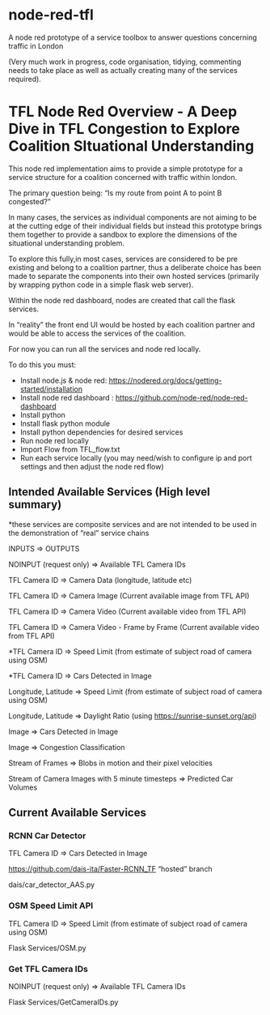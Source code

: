 # node-red-tfl
A node red prototype of a service toolbox to answer questions concerning traffic in London

(Very much work in progress, code organisation, tidying, commenting needs to take place as well as actually creating many of the services required).

# TFL Node Red Overview - A Deep Dive in TFL Congestion to Explore Coalition SItuational Understanding

This node red implementation aims to provide a simple prototype for a service structure for a coalition concerned with traffic within london. 

The primary question being: “Is my route from point A to point B congested?”

In many cases, the services as individual components are not aiming to be at the cutting edge of their individual fields but instead this prototype brings them together to provide a sandbox to explore the dimensions of the situational understanding problem. 

To explore this fully,in most cases, services are considered to be pre existing and belong to a coalition partner, thus a deliberate choice has been made to separate the components into their own hosted services (primarily by wrapping python code in a simple flask web server). 

Within the node red dashboard, nodes are created that call the flask services.

In “reality” the front end UI would be hosted by each coalition partner and would be able to access the services of the coalition. 

For now you can run all the services and node red locally.

To do this you must:

- Install node.js & node red: https://nodered.org/docs/getting-started/installation
- Install node red dashboard : https://github.com/node-red/node-red-dashboard
- Install python 
- Install flask python module
- Install python dependencies for desired services
- Run node red locally
- Import Flow from TFL_flow.txt
- Run each service locally (you may need/wish to configure ip and port settings and then adjust the node red flow)




## Intended Available Services (High level summary)

*these services are composite services and are not intended to be used in the demonstration of “real” service chains
 
INPUTS => OUTPUTS

NOINPUT (request only) => Available TFL Camera IDs

TFL Camera ID => Camera Data (longitude, latitude etc)

TFL Camera ID => Camera Image (Current available image from TFL API)

TFL Camera ID => Camera Video (Current available video from TFL API)

TFL Camera ID => Camera Video - Frame by Frame (Current available video from TFL API)

*TFL Camera ID => Speed Limit (from estimate of subject road of camera using OSM)

*TFL Camera ID => Cars Detected in Image


Longitude, Latitude => Speed Limit (from estimate of subject road of camera using OSM) 

Longitude, Latitude => Daylight Ratio (using https://sunrise-sunset.org/api)


Image => Cars Detected in Image

Image => Congestion Classification


Stream of Frames => Blobs in motion and their pixel velocities

Stream of Camera Images with 5 minute timesteps => Predicted Car Volumes

## Current Available Services

### RCNN Car Detector

TFL Camera ID => Cars Detected in Image

https://github.com/dais-ita/Faster-RCNN_TF “hosted” branch

dais/car_detector_AAS.py


### OSM Speed Limit API

TFL Camera ID => Speed Limit (from estimate of subject road of camera using OSM)

Flask Services/OSM.py


### Get TFL Camera IDs

NOINPUT (request only) => Available TFL Camera IDs

Flask Services/GetCameraIDs.py





